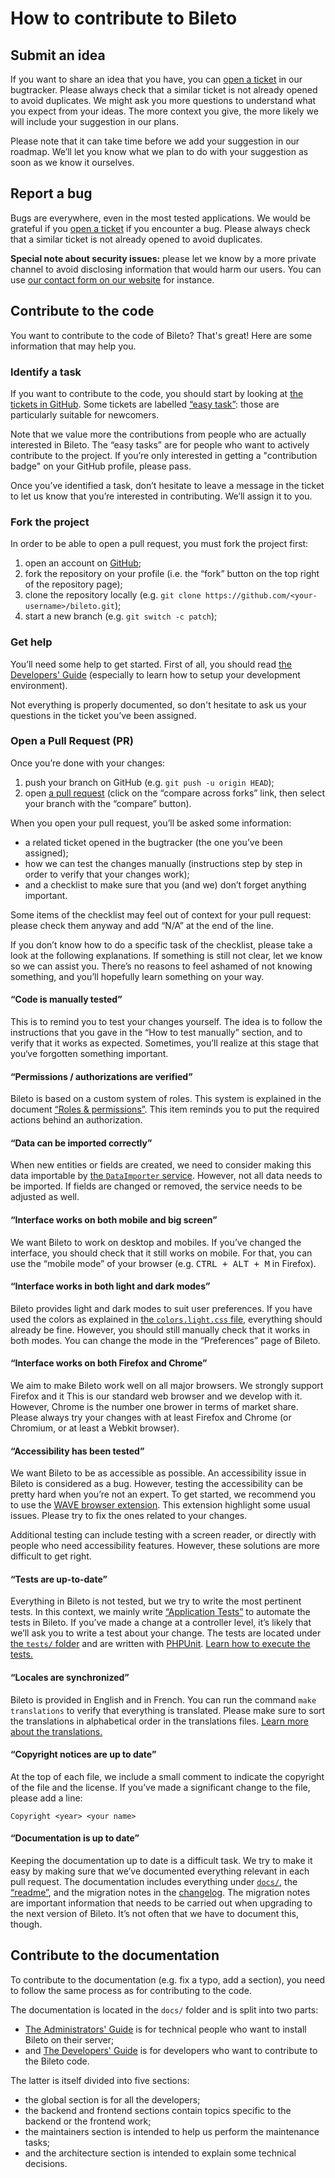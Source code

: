 # How to contribute to Bileto

## Submit an idea

If you want to share an idea that you have, you can [open a ticket](https://github.com/Probesys/bileto/issues) in our bugtracker.
Please always check that a similar ticket is not already opened to avoid duplicates.
We might ask you more questions to understand what you expect from your ideas.
The more context you give, the more likely we will include your suggestion in our plans.

Please note that it can take time before we add your suggestion in our roadmap.
We’ll let you know what we plan to do with your suggestion as soon as we know it ourselves.

## Report a bug

Bugs are everywhere, even in the most tested applications.
We would be grateful if you [open a ticket](https://github.com/Probesys/bileto/issues) if you encounter a bug.
Please always check that a similar ticket is not already opened to avoid duplicates.

**Special note about security issues:** please let we know by a more private channel to avoid disclosing information that would harm our users.
You can use [our contact form on our website](https://www.probesys.com/contact) for instance.

## Contribute to the code

You want to contribute to the code of Bileto? That's great!
Here are some information that may help you.

### Identify a task

If you want to contribute to the code, you should start by looking at [the tickets in GitHub](https://github.com/Probesys/bileto/issues).
Some tickets are labelled [“easy task”](https://github.com/Probesys/bileto/issues?q=is%3Aissue+is%3Aopen+label%3A%22easy+task%22): those are particularly suitable for newcomers.

Note that we value more the contributions from people who are actually interested in Bileto.
The “easy tasks” are for people who want to actively contribute to the project.
If you’re only interested in getting a "contribution badge" on your GitHub profile, please pass.

Once you’ve identified a task, don’t hesitate to leave a message in the ticket to let us know that you’re interested in contributing.
We’ll assign it to you.

### Fork the project

In order to be able to open a pull request, you must fork the project first:

1. open an account on [GitHub](https://github.com);
2. fork the repository on your profile (i.e. the “fork” button on the top right of the repository page);
3. clone the repository locally (e.g. `git clone https://github.com/<your-username>/bileto.git`);
4. start a new branch (e.g. `git switch -c patch`);

### Get help

You’ll need some help to get started.
First of all, you should read [the Developers' Guide](/docs/developers/README.md) (especially to learn how to setup your development environment).

Not everything is properly documented, so don't hesitate to ask us your questions in the ticket you’ve been assigned.

### Open a Pull Request (<abbr>PR</abbr>)

Once you’re done with your changes:

1. push your branch on GitHub (e.g. `git push -u origin HEAD`);
2. open [a pull request](https://github.com/Probesys/bileto/compare) (click on the “compare across forks” link, then select your branch with the “compare” button).

When you open your pull request, you’ll be asked some information:

- a related ticket opened in the bugtracker (the one you’ve been assigned);
- how we can test the changes manually (instructions step by step in order to verify that your changes work);
- and a checklist to make sure that you (and we) don’t forget anything important.

Some items of the checklist may feel out of context for your pull request: please check them anyway and add “N/A” at the end of the line.

If you don’t know how to do a specific task of the checklist, please take a look at the following explanations.
If something is still not clear, let we know so we can assist you.
There’s no reasons to feel ashamed of not knowing something, and you’ll hopefully learn something on your way.

#### “Code is manually tested”

This is to remind you to test your changes yourself.
The idea is to follow the instructions that you gave in the “How to test manually” section, and to verify that it works as expected.
Sometimes, you’ll realize at this stage that you‘ve forgotten something important.

#### “Permissions / authorizations are verified”

Bileto is based on a custom system of roles.
This system is explained in the document [“Roles & permissions”](/docs/developers/roles.md).
This item reminds you to put the required actions behind an authorization.

#### “Data can be imported correctly”

When new entities or fields are created, we need to consider making this data importable by [the `DataImporter` service](/src/Service/DataImporter/DataImporter.php).
However, not all data needs to be imported.
If fields are changed or removed, the service needs to be adjusted as well.

#### “Interface works on both mobile and big screen”

We want Bileto to work on desktop and mobiles.
If you’ve changed the interface, you should check that it still works on mobile.
For that, you can use the “mobile mode” of your browser (e.g. <kbd>CTRL + ALT + M</kbd> in Firefox).

#### “Interface works in both light and dark modes”

Bileto provides light and dark modes to suit user preferences.
If you have used the colors as explained in [the `colors.light.css` file](/assets/stylesheets/variables/colors.light.css), everything should already be fine.
However, you should still manually check that it works in both modes.
You can change the mode in the “Preferences” page of Bileto.

#### “Interface works on both Firefox and Chrome”

We aim to make Bileto work well on all major browsers.
We strongly support Firefox and it
This is our standard web browser and we develop with it.
However, Chrome is the number one brower in terms of market share.
Please always try your changes with at least Firefox and Chrome (or Chromium, or at least a Webkit browser).

#### “Accessibility has been tested”

We want Bileto to be as accessible as possible.
An accessibility issue in Bileto is considered as a bug.
However, testing the accessibility can be pretty hard when you’re not an expert.
To get started, we recommend you to use the [WAVE browser extension](https://wave.webaim.org/extension/).
This extension highlight some usual issues.
Please try to fix the ones related to your changes.

Additional testing can include testing with a screen reader, or directly with people who need accessibility features.
However, these solutions are more difficult to get right.

#### “Tests are up-to-date”

Everything in Bileto is not tested, but we try to write the most pertinent tests.
In this context, we mainly write [“Application Tests”](https://symfony.com/doc/current/testing.html#application-tests) to automate the tests in Bileto.
If you’ve made a change at a controller level, it’s likely that we’ll ask you to write a test about your change.
The tests are located under [the `tests/` folder](/tests) and are written with [PHPUnit](https://docs.phpunit.de).
[Learn how to execute the tests.](/docs/developers/tests.md)

#### “Locales are synchronized”

Bileto is provided in English and in French.
You can run the command `make translations` to verify that everything is translated.
Please make sure to sort the translations in alphabetical order in the translations files.
[Learn more about the translations.](/docs/developers/translations.md)

#### “Copyright notices are up to date”

At the top of each file, we include a small comment to indicate the copyright of the file and the license.
If you’ve made a significant change to the file, please add a line:

```
Copyright <year> <your name>
```

#### “Documentation is up to date”

Keeping the documentation up to date is a difficult task.
We try to make it easy by making sure that we’ve documented everything relevant in each pull request.
The documentation includes everything under [`docs/`](/docs), the [“readme”](/README.md), and the migration notes in the [changelog](/CHANGELOG.md).
The migration notes are important information that needs to be carried out when upgrading to the next version of Bileto.
It’s not often that we have to document this, though.

## Contribute to the documentation

To contribute to the documentation (e.g. fix a typo, add a section), you need to follow the same process as for contributing to the code.

The documentation is located in the `docs/` folder and is split into two parts:

- [The Administrators' Guide](/docs/administrators/README.md) is for technical people who want to install Bileto on their server;
- and [The Developers' Guide](/docs/developers/README.md) is for developers who want to contribute to the Bileto code.

The latter is itself divided into five sections:

- the global section is for all the developers;
- the backend and frontend sections contain topics specific to the backend or the frontend work;
- the maintainers section is intended to help us perform the maintenance tasks;
- and the architecture section is intended to explain some technical decisions.
